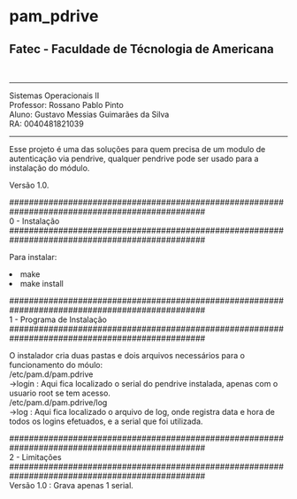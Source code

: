 # pam_pdrive

<h2>Fatec - Faculdade de Técnologia de Americana</h2><br>
<hr>
Sistemas Operacionais II<br>
Professor: Rossano Pablo Pinto<br>
Aluno: Gustavo Messias Guimarães da Silva<br>
RA: 0040481821039<br>
<hr>
Esse projeto é uma das soluções para quem precisa de um modulo de autenticação via pendrive, qualquer pendrive pode ser usado para a instalação do módulo.

Versão 1.0.

################################################################################################<br>
0 - Instalação
################################################################################################<br>

  Para instalar:
    <li>make</li>
    <li>make install</li>

    
################################################################################################<br>
1 - Programa de Instalação
################################################################################################<br>

  O instalador cria duas pastas e dois arquivos necessários para o funcionamento do móulo:<br>
    /etc/pam.d/pam.pdrive<br>
      ->login : Aqui fica localizado o serial do pendrive  instalada, apenas com o usuario root se tem acesso.<br>
    /etc/pam.d/pam.pdrive/log<br>
      ->log : Aqui fica localizado o arquivo de log, onde registra data e hora de todos os logins efetuados, e a serial que foi utilizada.<br>
   
################################################################################################<br>
2 - Limitações
################################################################################################<br>
    Versão 1.0 : Grava apenas 1 serial.<br>


